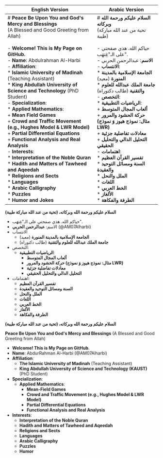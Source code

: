 | **English Version** | **Arabic Version** |
|---------------------|--------------------|
| # **Peace Be Upon You and God's Mercy and Blessings** <br> (A Blessed and Good Greeting from Allah) <br><br> - **Welcome! This is My Page on GitHub.** <br> - **Name**: Abdulrahman Al-Harbi <br> - **Affiliation**: <br>   * **Islamic University of Madinah** (Teaching Assistant) <br>   * **King Abdullah University of Science and Technology** (PhD Student) <br> - **Specialization**: <br>   * **Applied Mathematics**: <br>     + **Mean Field Games** <br>     + **Crowd and Traffic Movement (e.g., Hughes Model & LWR Model)** <br>     + **Partial Differential Equations** <br>     + **Functional Analysis and Real Analysis** <br> - **Interests**: <br>   * **Interpretation of the Noble Quran** <br>   * **Hadith and Matters of Tawheed and Aqeedah** <br>   * **Religions and Sects** <br>   * **Languages** <br>   * **Arabic Calligraphy** <br>   * **Puzzles** <br>   * **Humor and Jokes** | # **السلام عليكم ورحمة الله وبركاته** <br> (تحية من عند الله مباركة طيبة) <br><br> - حياكم الله. هذي صفحتي على الـ"غِتهَب". <br> - **الاسم**: عبدالرحمن الحربي <br> - **الانتساب**: <br>   * **الجامعة الإسلامية بالمدينة المنورة** (معيد) <br>   * **جامعة الملك عبدالله للعلوم والتقنية** (طالب دكتوراه) <br> - **التخصص**: <br>   * **الرياضيات التطبيقية**: <br>     + **ألعاب المجال المتوسط** <br>     + **حركة الحشود والمرور (مثال: نموذج هيوز وَ نموذج LWR)** <br>     + **معادلات تفاضلية جزئية** <br>     + **التحليل الدالي والتحليل الحقيقي** <br> - **اهتمامات**: <br>   * **تفسير القرآن العظيم** <br>   * **السنة ومسائل التوحيد والعقيدة** <br>   * **الملل والنحل** <br>   * **اللغات** <br>   * **الخط العربي** <br>   * **الألغاز** <br>   * **الطرفة والفكاهة** |


**السلام عليكم ورحمة الله وبركاته، (تحية من عند الله مباركة طيبة)**

- حياكم الله. هذي صفحتي على الـ"غِتهَب".
- الاسم: **عبدالرحمن الحربي** (@AM07Alharbi)
- الانتساب
  * **الجامعة الإسلامية بالمدينة المنورة** (معيد)
  * **جامعة الملك عبدالله للعلوم والتقنية** (طالب دكتوراه)
- التخصص:
  * **الرياضيات التطبيقية**:
    + **ألعاب المجال المتوسط**
    + **حركة الحشود والمرور (مثال: نموذج هيوز وَ نموذج LWR)**
    + **معادلات تفاضلية جزئية**
    + **التحليل الدالي والتحليل الحقيقي**
 - اهتمامات:
   * **تفسير القرآن العظيم**
   * **السنة ومسائل التوحيد والعقيدة**
   * **الملل والنحل**
   * **اللغات**
   * **الخط العربي**
   * **الألغاز**
   * **الطرفة والفكاهة**



<div dir="ltr">
 
 **السلام عليكم ورحمة الله وبركاته، (تحية من عند الله مباركة طيبة)**
 
**Peace Be Upon You and God's Mercy and Blessings** (A Blessed and Good Greeting from Allah)

- **Welcome! This is My Page on GitHub.**
- **Name**: AbdurRahman Al-Harbi (@AM07Alharbi)
- **Affiliation**:
  * **The Islamic University of Madinah** (Teaching Assistant)
  * **King Abdullah University of Science and Technology (KAUST)** (PhD Student)
- **Specialization**:
  * **Applied Mathematics**:
    + **Mean-Field Games**
    + **Crowd and Traffic Movement (e.g., Hughes Model & LWR Model)**
    + **Partial Differential Equations**
    + **Functional Analysis and Real Analysis**
- **Interests**:
  * **Interpretation of the Noble Quran**
  * **Hadith and Matters of Tawheed and Aqeedah**
  * **Religions and Sects**
  * **Languages**
  * **Arabic Calligraphy**
  * **Puzzles**
  * **Humor**
    
</div>

<!---
AM07Alharbi/AM07Alharbi is a ✨ special ✨ repository because its `README.md` (this file) appears on your GitHub profile.
You can click the Preview link to take a look at your changes.
--->
